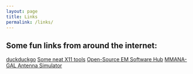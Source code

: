 ```yaml
---
layout: page
title: Links 
permalink: /links/
---
```


Some fun links from around the internet:
---
[duckduckgo](duckduckgo.com)
[Some neat X11 tools](https://cyber.dabamos.de/unix/x11)
[Open-Source EM Software Hub](http://emlab.utep.edu/opensource.htm)
[MMANA-GAL Antenna Simulator](https://hamsoft.ca/pages/mmana-gal.pgp)

